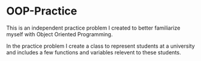 # OOP-Practice

This is an independent practice problem I created to better familiarize myself with Object Oriented Programming. 

In the practice problem I create a class to represent students at a university and includes a few functions and variables relevent to these students.
